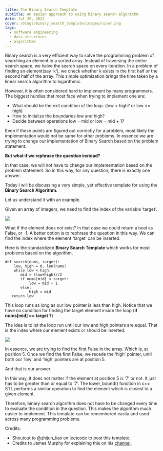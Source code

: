 ```yaml
---
title: The Binary Search Template
subtitle: An easier approach to using binary search algorithm
date: Jul 29, 2022
cover: /blogs/binary_search_template/images/cover.png
tags:
  - software engineering
  - data structures
  - algorithms
---
```


Binary search is a very efficient way to solve the programming problem of searching an element in a sorted array. Instead of traversing the entire search space, we halve the search space on every iteration. In a problem of finding an element(say ‘k‘), we check whether k exists in the first half or the second half of the array. This simple optimization brings the time taken by a linear search algorithm to logarithmic.

However, it is often considered hard to implement by many programmers. The biggest hurdles that most face when trying to implement one are:

- What should be the exit condition of the loop. (low < high? or low <= high)
- How to initialize the boundaries low and high?
- Decide between operations low = mid or low = mid + 1?

Even if these points are figured out correctly for a problem, most likely the implementation would not be same for other problems. In essence we are trying to change our implementation of Binary Search based on the problem statement.

**But what if we rephrase the question instead?**

In that case, we will not have to change our implementation based on the problem statement. So in this way, for any question, there is exactly one answer.

Today I will be discussing a very simple, yet effective template for using the **Binary Search Algorithm.**

Let us understand it with an example.

Given an array of integers, we need to find the index of the variable ‘target’.

<img src="https://miro.medium.com/v2/resize:fit:924/format:webp/0*rqmMfG3c1Vr42rLr.png" />

What if the element does not exist? In that case we could return a bool as False, or -1. A better option is to rephrase the question in this way. We can find the index where the element ‘target’ can be inserted.

Here is the standardized **Binary Search Template** which works for most problems based on the algorithm.

```
def search(nums, target):
    low, high = 0, len(nums)
    while low < high:
       mid = (low+high)//2
       if nums[mid] < target:
           low = mid + 1
       else:
           high = mid
   return low
```

This loop runs as long as our low pointer is less than high. Notice that we have no condition for finding the target element inside the loop (**if nums[mid] == target ?**)

The idea is to let the loop run until our low and high pointers are equal. That is the index where our element exists or should be inserted.

<img src="https://miro.medium.com/v2/resize:fit:1146/format:webp/0*sWUM6CsN3G9dewpp.png" />

In essence, we are trying to find the first False in the array. Which is, at position 5. Once we find the first False, we recede the ‘high’ pointer, until both our ‘low’ and ‘high’ pointers are at position 5.

And that is our answer.

In this way, it does not matter if the element at position 5 is ‘7’ or not. It just has to be greater than or equal to ‘7’. The lower_bound() function in c++ STL performs a similar operation to find the element which is closest to a given element.

Therefore, binary search algorithm does not have to be changed every time to evaluate the condition in the question. This makes the algorithm much easier to implement. This template can be remembered easily and used across many programming problems.

Credits:

- Shoutout to @zhijun_liao on [leetcode](https://leetcode.com/problems/first-bad-version/discuss/769685/Python-Clear-explanation-Powerful-Ultimate-Binary-Search-Template.-Solved-many-problems.) to post this template.
- Credits to James Murphy for explaining this on his [channel](https://www.youtube.com/watch?v=tgVSkMA8joQ).